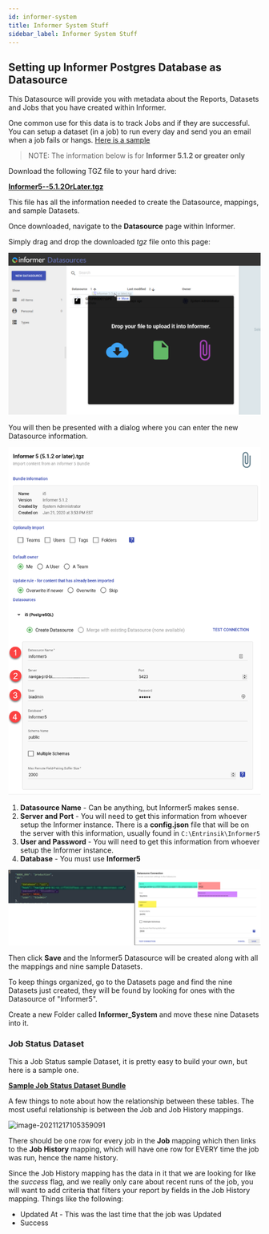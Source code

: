 ```yaml
---
id: informer-system
title: Informer System Stuff
sidebar_label: Informer System Stuff
---
```


## Setting up Informer Postgres Database as Datasource

This Datasource will provide you with metadata about the Reports, Datasets and Jobs that you have created within Informer.  

One common use for this data is to track Jobs and if they are successful.  You can setup a dataset (in a job) to run every day and send you an email when a job fails or hangs. [Here is a sample](#job-status-dataset)

> NOTE: The information below is for **Informer 5.1.2 or greater only**

Download the following TGZ file to your hard drive:

**<a target="_blank" href="/downloads/Informer5--5.1.2OrLater.tgz">Informer5--5.1.2OrLater.tgz</a>**

This file has all the information needed to create the Datasource, mappings, and sample Datasets.

Once downloaded, navigate to the **Datasource** page within Informer.

Simply drag and drop the downloaded _tgz_ file onto this page:

![image-20200501151233660](images/informer-system_metadata-001.png)

You will then be presented with a dialog where you can enter the new Datasource information.

![image-20200501151711846](images/informer-system_metadata-002.png)

1. **Datasource Name** - Can be anything, but Informer5 makes sense.
2. **Server and Port** - You will need to get this information from whoever setup the Informer instance. There is a **config.json** file that will be on the server with this information, usually found in `C:\Entrinsik\Informer5`
3. **User and Password** - You will need to get this information from whoever setup the Informer instance.
4. **Database** - You must use **Informer5**

![img](images/informer-system_postgreDB.PNG)

Then click **Save** and the Informer5 Datasource will be created along with all the mappings and nine sample Datasets.

To keep things organized, go to the Datasets page and find the nine Datasets just created, they will be found by looking for ones with the Datasource of "Informer5".

Create a new Folder called **Informer_System** and move these nine Datasets into it.

### Job Status Dataset

This a Job Status sample Dataset, it is pretty easy to build your own, but here is a sample one.

**<a target="_blank" href="/downloads/job-status.tgz">Sample Job Status Dataset Bundle</a>**

A few things to note about how the relationship between these tables.  The most useful relationship is between the Job and Job History mappings.

![image-20211217105359091](/images/informer-system_jobs_001.PNG)

There should be one row for every job in the **Job** mapping which then links to the **Job History** mapping, which will have one row for EVERY time the job was run, hence the name history.

Since the Job History mapping has the data in it that we are looking for like the *success* flag, and we really only care about recent runs of the job, you will want to add criteria that filters your report by fields in the Job History mapping.  Things like the following:

- Updated At - This was the last time that the job was Updated
- Success
